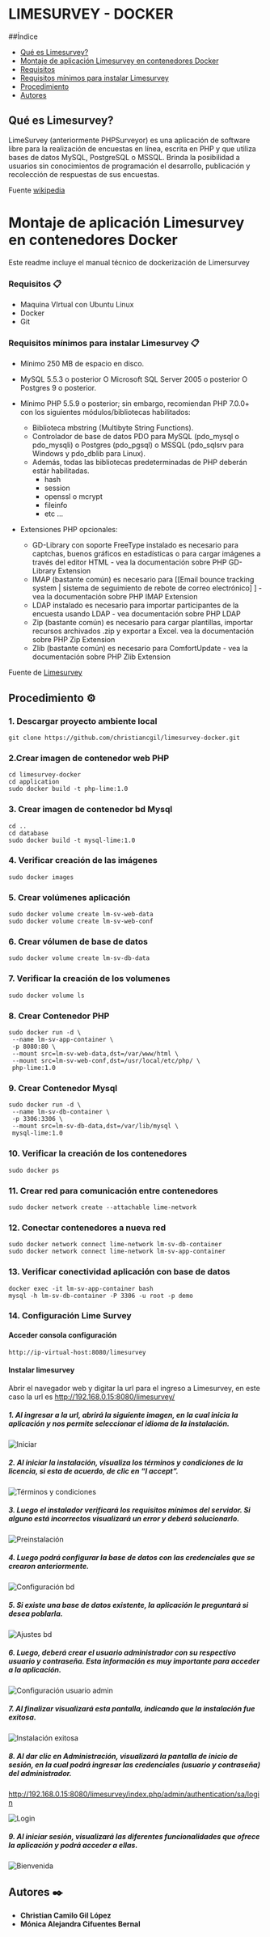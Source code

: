 # LIMESURVEY - DOCKER

##Índice 
* [Qué es Limesurvey?]()
* [Montaje de aplicación Limesurvey en contenedores  Docker](#montaje-de-aplicación-limesurvey-en-contenedores--docker)
* [Requisitos](#requisitos)
* [Requisitos mínimos para instalar Limesurvey](#requisitos-mínimos-para-instalar-limesurvey)
* [Procedimiento](#procedimiento)
* [Autores](#autores)

## Qué es Limesurvey?

LimeSurvey (anteriormente PHPSurveyor) es una aplicación de software libre para la realización de encuestas en línea, escrita en PHP y que utiliza bases de datos MySQL, PostgreSQL o MSSQL. Brinda la posibilidad a usuarios sin conocimientos de programación el desarrollo, publicación y recolección de respuestas de sus encuestas.

Fuente [wikipedia](https://es.wikipedia.org/wiki/LimeSurvey)

# Montaje de aplicación Limesurvey en contenedores  Docker
Este readme incluye el manual técnico de dockerización de Limersurvey

### Requisitos 📋
- Maquina VIrtual con Ubuntu Linux
- Docker
- Git

### Requisitos mínimos para instalar Limesurvey 📋
- Mínimo 250 MB de espacio en disco.
- MySQL 5.5.3 o posterior O Microsoft SQL Server 2005 o posterior O Postgres 9 o posterior.
- Mínimo PHP 5.5.9 o posterior; sin embargo, recomiendan PHP 7.0.0+ con los siguientes módulos/bibliotecas habilitados:
  - Biblioteca mbstring (Multibyte String Functions).
  - Controlador de base de datos PDO para MySQL (pdo_mysql o pdo_mysqli) o Postgres (pdo_pgsql) o MSSQL (pdo_sqlsrv para Windows y pdo_dblib para Linux).
  - Además, todas las bibliotecas predeterminadas de PHP deberán estár habilitadas.
     * hash
     * session
     * openssl o mcrypt
     * fileinfo
     * etc ...

- Extensiones PHP opcionales:

  - GD-Library con soporte FreeType instalado es necesario para captchas, buenos gráficos en estadísticas o para cargar imágenes a través del editor HTML - vea la documentación sobre PHP GD-Library Extension
  - IMAP (bastante común) es necesario para [[Email bounce tracking system | sistema de seguimiento de rebote de correo electrónico] ] - vea la documentación sobre PHP IMAP Extension
  - LDAP instalado es necesario para importar participantes de la encuesta usando LDAP - vea documentación sobre PHP LDAP
  - Zip (bastante común) es necesario para cargar plantillas, importar recursos archivados .zip y exportar a Excel. vea la documentación sobre PHP Zip Extension
  - Zlib (bastante común) es necesario para ComfortUpdate - vea la documentación sobre PHP Zlib Extension

Fuente de [Limesurvey](https://manual.limesurvey.org/Installation_-_LimeSurvey_CE/es) 

## Procedimiento ⚙️

### 1. Descargar proyecto ambiente local
```
git clone https://github.com/christiancgil/limesurvey-docker.git
```

### 2.Crear imagen de contenedor web PHP
```
cd limesurvey-docker
cd application
sudo docker build -t php-lime:1.0 
```

### 3. Crear imagen de contenedor bd Mysql
```
cd ..
cd database
sudo docker build -t mysql-lime:1.0 
```

### 4. Verificar creación de las imágenes

```
sudo docker images
```

### 5. Crear volúmenes aplicación
```
sudo docker volume create lm-sv-web-data
sudo docker volume create lm-sv-web-conf
```

### 6. Crear vólumen de base de datos
```
sudo docker volume create lm-sv-db-data
```

### 7. Verificar la creación de los volumenes
```
sudo docker volume ls
```

### 8. Crear Contenedor PHP
```
sudo docker run -d \
 --name lm-sv-app-container \
 -p 8080:80 \
 --mount src=lm-sv-web-data,dst=/var/www/html \
 --mount src=lm-sv-web-conf,dst=/usr/local/etc/php/ \
 php-lime:1.0
 ```

### 9. Crear Contenedor Mysql
```
sudo docker run -d \
 --name lm-sv-db-container \
 -p 3306:3306 \
 --mount src=lm-sv-db-data,dst=/var/lib/mysql \
 mysql-lime:1.0
 ```

### 10. Verificar la creación de los contenedores
```
sudo docker ps
```

### 11. Crear red para comunicación entre contenedores
```
sudo docker network create --attachable lime-network
```

### 12. Conectar contenedores a nueva red
```
sudo docker network connect lime-network lm-sv-db-container
sudo docker network connect lime-network lm-sv-app-container
```

### 13. Verificar conectividad aplicación con base de datos
```
docker exec -it lm-sv-app-container bash
mysql -h lm-sv-db-container -P 3306 -u root -p demo
```

### 14. Configuración Lime Survey
#### Acceder consola configuración
```
http://ip-virtual-host:8080/limesurvey
```

#### Instalar limesurvey

Abrir el navegador web y digitar la url para el ingreso a Limesurvey, en este caso la url es http://192.168.0.15:8080/limesurvey/

##### 1. Al ingresar a la url, abrirá la siguiente imagen, en la cual inicia la aplicación y nos permite seleccionar el idioma de la instalación.
![Iniciar](/img/languaje-selecction.JPG)

##### 2. Al iniciar la instalación, visualiza los términos y condiciones de la licencia, si esta de acuerdo, de clic en “I accept”.
![Términos y condiciones](/img/licencia.JPG)

##### 3. Luego el instalador verificará los requisitos mínimos del servidor. Si alguno está incorrectos visualizará un error y deberá solucionarlo.
![Preinstalación](/img/preinstalacion.JPG)

##### 4. Luego podrá configurar la base de datos con las credenciales que se crearon anteriormente.
![Configuración bd](/img/Configuracionbd.JPG)

##### 5. Si existe una base de datos existente, la aplicación le preguntará si desea poblarla.
![Ajustes bd](/img/ajustebd.JPG)

##### 6. Luego, deberá crear el usuario administrador con su respectivo usuario y contraseña. Esta información es muy importante para acceder a la aplicación.
![Configuración usuario admin](/img/configadmin.JPG)

##### 7. Al finalizar visualizará esta pantalla, indicando que la instalación fue exitosa.
![Instalación exitosa](/img/fininstalacion.JPG)

##### 8. Al dar clic en Administración, visualizará la pantalla de inicio de sesión, en la cual podrá ingresar las credenciales (usuario y contraseña) del administrador.

http://192.168.0.15:8080/limesurvey/index.php/admin/authentication/sa/login

![Login](/img/login.JPG)

##### 9. Al iniciar sesión, visualizará las diferentes funcionalidades que ofrece la aplicación y podrá acceder a ellas.
![Bienvenida](/img/bienvenida.JPG)

## Autores ✒️

* **Christian Camilo Gil López** 
* **Mónica Alejandra Cifuentes Bernal**
